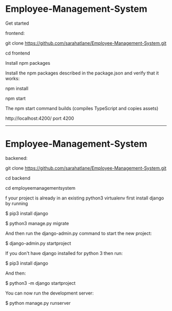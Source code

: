 # Employee-Management-System

Get started

frontend:

git clone https://github.com/sarahatlane/Employee-Management-System.git

cd frontend


Install npm packages

Install the npm packages described in the package.json and verify that it works:

npm install

npm start

The npm start command builds (compiles TypeScript and copies assets)

http://localhost:4200/ 
port 4200


----------------------------------------------------------------------------------------------------------------------------------

# Employee-Management-System

backened:

git clone https://github.com/sarahatlane/Employee-Management-System.git

cd backend

cd employeemanagementsystem 

f your project is already in an existing python3 virtualenv first install django by running

$ pip3 install django

$ python3 manage.py migrate

And then run the django-admin.py command to start the new project:

$ django-admin.py startproject


If you don't have django installed for python 3 then run:

$ pip3 install django

And then:

$ python3 -m django startproject

You can now run the development server:

$ python manage.py runserver